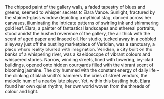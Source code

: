 The chipped paint of the gallery walls, a faded tapestry of blues and greens, seemed to whisper secrets to Elara Vance.  Sunlight, fractured by the stained-glass window depicting a mythical stag, danced across her canvases, illuminating the intricate patterns of swirling ink and shimmering gold leaf.  Elara, a painter of fantastical landscapes and ethereal portraits, stood amidst the hushed reverence of the gallery, the air thick with the scent of aged paper and linseed oil.  Her studio, tucked away in a cobbled alleyway just off the bustling marketplace of Veridian, was a sanctuary, a place where reality blurred with imagination.  Veridian, a city built on the banks of a whispering river, was a kaleidoscope of vibrant colours and whispered stories.  Narrow, winding streets, lined with towering, ivy-clad buildings, opened onto hidden courtyards filled with the vibrant scent of blooming jasmine.  The city hummed with the constant energy of daily life – the clinking of blacksmith's hammers, the cries of street vendors, the melodic hum of a nearby lute player.  Yet, within this bustling hub, Elara found her own quiet rhythm, her own world woven from the threads of colour and light.
